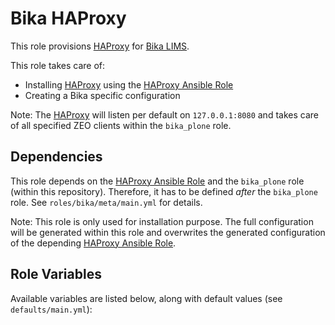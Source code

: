 # Bika HAProxy

This role provisions [HAProxy][1] for [Bika LIMS][3].

This role takes care of:

- Installing [HAProxy][1] using the [HAProxy Ansible Role][2]
- Creating a Bika specific configuration

Note: The [HAProxy][1] will listen per default on `127.0.0.1:8080` and takes
care of all specified ZEO clients within the `bika_plone` role.

## Dependencies

This role depends on the [HAProxy Ansible Role][2] and the `bika_plone` role
(within this repository). Therefore, it has to be defined *after* the
`bika_plone` role. See `roles/bika/meta/main.yml` for details.

Note: This role is only used for installation purpose. The full configuration
will be generated within this role and overwrites the generated configuration of
the depending [HAProxy Ansible Role][2].

## Role Variables

Available variables are listed below, along with default values (see
`defaults/main.yml`):





[1]: http://www.haproxy.org "HAProxy"
[2]: https://galaxy.ansible.com/geerlingguy/haproxy "HAProxy Ansible Role"
[3]: https://github.com/bikalabs/bika.lims/wiki "Bika LIMS"
